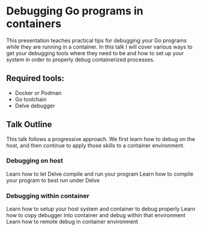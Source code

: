 # Debugging Go programs in containers

This presentation teaches practical tips for debugging your Go programs
while they are running in a container. In this talk I will cover various ways
to get your debugging tools where they need to be and how to set up your system
in order to properly debug containerized processes.

## Required tools:

* Docker or Podman
* Go toolchain
* Delve debugger

## Talk Outline

This talk follows a progressive approach. We first learn how to debug on the host, and then continue to apply those skills to a container environment.

### Debugging on host
Learn how to let Delve compile and run your program
Learn how to compile your program to best run under Delve

### Debugging within container
Learn how to setup your host system and container to debug properly
Learn how to copy debugger into container and debug within that environment
Learn how to remote debug in container environment